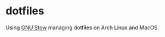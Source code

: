 # dotfiles

Using [GNU Stow](https://www.gnu.org/software/stow/) managing dotfiles on Arch Linux and MacOS.
